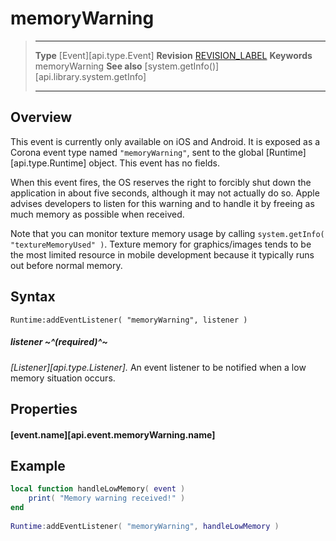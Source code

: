 
# memoryWarning

> --------------------- ------------------------------------------------------------------------------------------
> __Type__              [Event][api.type.Event]
> __Revision__          [REVISION_LABEL](REVISION_URL)
> __Keywords__          memoryWarning
> __See also__          [system.getInfo()][api.library.system.getInfo]
> --------------------- ------------------------------------------------------------------------------------------

## Overview

This event is currently only available on iOS and Android. It is exposed as a Corona event type named `"memoryWarning"`, sent to the global [Runtime][api.type.Runtime] object. This event has no fields.

When this event fires, the OS reserves the right to forcibly shut down the application in about five seconds, although it may not actually do so. Apple advises developers to listen for this warning and to handle it by freeing as much memory as possible when received.

Note that you can monitor texture memory usage by calling `system.getInfo( "textureMemoryUsed" )`. Texture memory for graphics/images tends to be the most limited resource in mobile development because  it typically runs out before normal memory.


## Syntax

	Runtime:addEventListener( "memoryWarning", listener )

##### listener ~^(required)^~
_[Listener][api.type.Listener]._ An event listener to be notified when a low memory situation occurs.


## Properties

#### [event.name][api.event.memoryWarning.name]


## Example

``````lua
local function handleLowMemory( event )
	print( "Memory warning received!" )
end
 
Runtime:addEventListener( "memoryWarning", handleLowMemory )
``````
